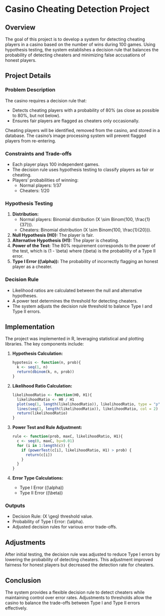 # Casino Cheating Detection Project

## Overview
The goal of this project is to develop a system for detecting cheating players in a casino based on the number of wins during 100 games. Using hypothesis testing, the system establishes a decision rule that balances the probability of detecting cheaters and minimizing false accusations of honest players.

## Project Details

### Problem Description
The casino requires a decision rule that:
- Detects cheating players with a probability of 80% (as close as possible to 80%, but not below).
- Ensures fair players are flagged as cheaters only occasionally.

Cheating players will be identified, removed from the casino, and stored in a database. The casino’s image processing system will prevent flagged players from re-entering.

### Constraints and Trade-offs
- Each player plays 100 independent games.
- The decision rule uses hypothesis testing to classify players as fair or cheating.
- Players’ probabilities of winning:
  - Normal players: 1/37
  - Cheaters: 1/20

### Hypothesis Testing
1. **Distribution:**
   - Normal players: Binomial distribution \(X \sim Binom(100, \frac{1}{37})\).
   - Cheaters: Binomial distribution \(X \sim Binom(100, \frac{1}{20})\).
2. **Null Hypothesis (H0):** The player is fair.
3. **Alternative Hypothesis (H1):** The player is cheating.
4. **Power of the Test:** The 80% requirement corresponds to the power of the test, which is \(1 - \beta\) where \(\beta\) is the probability of a Type II error.
5. **Type I Error (\(\alpha\)):** The probability of incorrectly flagging an honest player as a cheater.

### Decision Rule
- Likelihood ratios are calculated between the null and alternative hypotheses.
- A power test determines the threshold for detecting cheaters.
- The system adjusts the decision rule threshold to balance Type I and Type II errors.

## Implementation
The project was implemented in R, leveraging statistical and plotting libraries. The key components include:

1. **Hypothesis Calculation:**
   ```r
   hypotesis <- function(n, prob){
     k <- seq(1, n)
     return(dbinom(k, n, prob))
   }
   ```

2. **Likelihood Ratio Calculation:**
   ```r
   likelihoodRatio <- function(H0, H1){
     likelihoodRatio <- H0 / H1
     plot(seq(1, length(likelihoodRatio)), likelihoodRatio, type = "p", col = 4)
     lines(seq(1, length(likelihoodRatio)), likelihoodRatio, col = 2)
     return(likelihoodRatio)
   }
   ```

3. **Power Test and Rule Adjustment:**
   ```r
   rule <- function(prob, maxC, likelihoodRatio, H1){
     c <- seq(0, maxC, by=0.01)
     for (i in 1:length(c)) {
       if (powerTest(c[i], likelihoodRatio, H1) > prob) {
         return(c[i])
       }
     }
   }
   ```

4. **Error Type Calculations:**
   - Type I Error (\(\alpha\))
   - Type II Error (\(\beta\))

### Outputs
- Decision Rule: \(X \geq\) threshold value.
- Probability of Type I Error: \(\alpha\).
- Adjusted decision rules for various error trade-offs.

## Adjustments
After initial testing, the decision rule was adjusted to reduce Type I errors by lowering the probability of detecting cheaters. This adjustment improved fairness for honest players but decreased the detection rate for cheaters.

## Conclusion
The system provides a flexible decision rule to detect cheaters while maintaining control over error rates. Adjustments to thresholds allow the casino to balance the trade-offs between Type I and Type II errors effectively.

